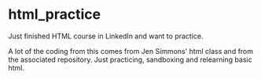 # html_practice
Just finished HTML course in LinkedIn and want to practice.  

A lot of the coding from this comes from Jen Simmons' html class and from the associated repository.  Just practicing, sandboxing and relearning basic html. 


